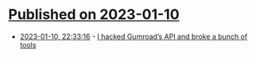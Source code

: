 # [Published on 2023-01-10](index.md)

* [2023-01-10, 22:33:16](https://news.ycombinator.com/item?id=34332495) - [I hacked Gumroad’s API and broke a bunch of tools](https://aescreens.com/blog/gumroad-hack)
